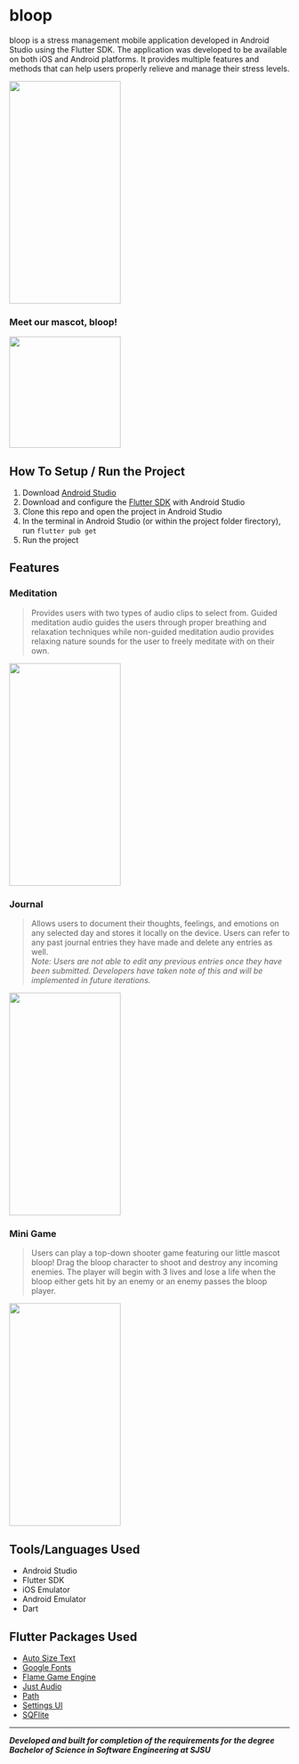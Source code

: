 # bloop
bloop is a stress management mobile application developed in Android Studio using the Flutter SDK. The application was developed to be available on both iOS and Android platforms. It provides multiple features and methods that can help users properly relieve and manage their stress levels.

<img src="https://imgur.com/NjKAsKZ.png" width="200" height="400" />

### Meet our mascot, bloop!
<img src="https://user-images.githubusercontent.com/42826047/117527044-cf61d480-af7d-11eb-9898-b55456d15550.png" width="200" height="200" />

## How To Setup / Run the Project
1. Download [Android Studio](https://developer.android.com/studio/?gclid=CjwKCAjw7diEBhB-EiwAskVi17pWKL2Awv-aYdgkIO-4lhAInImm0MeRKdiFh5t0zIBmOdUqWQz0YBoCByQQAvD_BwE&gclsrc=aw.ds)
2. Download and configure the [Flutter SDK](https://flutter.dev/docs/get-started/install) with Android Studio
3. Clone this repo and open the project in Android Studio
4. In the terminal in Android Studio (or within the project folder firectory), run `flutter pub get`
5. Run the project

## Features
### Meditation
> Provides users with two types of audio clips to select from. Guided meditation audio guides the users through proper breathing and relaxation techniques while non-guided meditation audio provides relaxing nature sounds for the user to freely meditate with on their own.

<img src="https://i.imgur.com/IGnBFCq.png" width="200" height="400" />

### Journal
> Allows users to document their thoughts, feelings, and emotions on any selected day and stores it locally on the device. Users can refer to any past journal entries they have made and delete any entries as well.\
> *Note: Users are not able to edit any previous entries once they have been submitted. Developers have taken note of this and will be implemented in future iterations.*

<img src="https://i.imgur.com/SE9WgE9.png" width="200" height="400" />

### Mini Game
> Users can play a top-down shooter game featuring our little mascot bloop! Drag the bloop character to shoot and destroy any incoming enemies. The player will begin with 3 lives and lose a life when the bloop either gets hit by an enemy or an enemy passes the bloop player. 

<img src="https://i.imgur.com/qnkTjko.png" width="200" height="400" />

## Tools/Languages Used
- Android Studio
- Flutter SDK
- iOS Emulator
- Android Emulator
- Dart

## Flutter Packages Used
- [Auto Size Text](https://pub.dev/packages/auto_size_text "Something")
- [Google Fonts](https://pub.dev/packages/google_fonts)
- [Flame Game Engine](https://pub.dev/packages/flame)
- [Just Audio](https://pub.dev/packages/just_audio)
- [Path](https://pub.dev/packages/path)
- [Settings UI](https://pub.dev/packages/settings_ui)
- [SQFlite](https://pub.dev/packages/sqflite)


---
***Developed and built for completion of the requirements for the degree Bachelor of Science in Software Engineering at SJSU***
